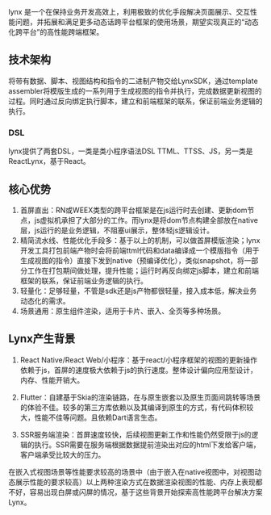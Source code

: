 
lynx 是一个在保持业务开发高效上，利用极致的优化手段解决页面展示、交互性能问题，并拓展和满足更多动态话跨平台框架的使用场景，期望实现真正的“动态化跨平台”的高性能跨端框架。



## 技术架构

将带有数据、脚本、视图结构和指令的二进制产物交给LynxSDK，通过template assembler将模版生成的一系列用于生成视图的指令并执行，完成数据更新视图的过程。同时通过反向绑定执行脚本，建立和前端框架的联系，保证前端业务逻辑的执行。

### DSL

lynx提供了两套DSL，一类是类小程序语法DSL TTML、TTSS、JS，另一类是ReactLynx，基于React。

## 核心优势

1. 首屏直出：RN或WEEX类型的跨平台框架是在js运行时去创建、更新dom节点，js虚拟机承担了大部分的工作。而lynx是将dom节点构建全部放在native层，js运行的是业务逻辑，不阻塞ui展示，整体轻js逻辑设计。
2. 精简流水线、性能优化手段多：基于以上的机制，可以做首屏模版渲染；lynx开发工具打包前端产物时会将前端ttml代码和data编译成一个模版指令（用于生成视图的指令）直接下发到native（预编译优化），类似snapshot，将一部分工作在打包期间做处理，提升性能；运行时再反向绑定js脚本，建立和前端框架的联系，保证前端业务逻辑的执行。
3. 轻量化：足够轻量，不管是sdk还是js产物都很轻量，接入成本低，解决业务动态化的需求。
4. 场景通用：原生组件渲染，适用于卡片、嵌入、全页等多种场景。

## Lynx产生背景

1. React Native/React Web/小程序：基于react/小程序框架的视图的更新操作依赖于js，首屏的速度极大依赖于js的执行速度。整体设计偏向应用型设计，内存、性能开销大。

2. Flutter：自建基于Skia的渲染链路，在与原生嵌套以及原生页面间跳转等场景的体验不佳。较多的第三方库依赖以及其编译到原生的方式，有代码体积较大，性能不佳等问题。且依赖Dart语言生态。

3. SSR服务端渲染：首屏速度较快，后续视图更新工作和性能仍然受限于js的逻辑的执行。SSR需要在服务端根据数据提前渲染出对应的html下发给客户端，客户端承受比较大的压力。

在嵌入式视图场景等性能要求较高的场景中（由于嵌入在native视图中，对视图动态展示性能的要求较高）以上两种渲染方式在数据渲染视图的性能、内存上表现都不好，容易出现白屏或闪屏的情况，基于这些背景开始探索高性能跨平台解决方案Lynx。